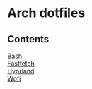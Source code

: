 # Arch dotfiles
## Contents
[Bash](./.bashrc)  
[Fastfetch](./.config/fastfetch/config.jsonc)  
[Hyprland](./.config/hypr/hyprland.conf)  
[Wofi](./.config/wofi) 
